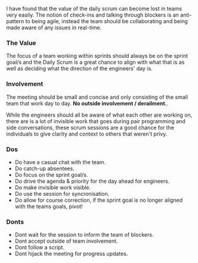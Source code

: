 I have found that the value of the daily scrum can become lost in teams very easily. The notion of check-ins and talking through blockers is an anti-pattern to being agile, instead the team should be collaborating and being made aware of any issues in real-time.


### The Value

The focus of a team working within sprints should always be on the sprint goal/s and the Daily Scrum is a great chance to align with what that is as well as deciding what the direction of the engineers' day is.

### Involvement

The meeting should be small and concise and only consisting of the small team that work day to day. **No outside involvement / derailment.**. 

While the engineers should all be aware of what each other are working on, there are is a lot of invisible work that goes during pair programming and side conversations, these scrum sessions are a good chance for the individuals to give clarity and context to others that weren't privy.

### Dos

- Do have a casual chat with the team.
- Do catch-up absentees.
- Do focus on the sprint goal/s.
- Do drive the agenda & priority for the day ahead for engineers.
- Do make invisible work visible.
- Do use the session for syncronisation.
- Do allow for course correction, if the sprint goal is no longer aligned with the teams goals, pivot!

### Donts

- Dont wait for the session to inform the team of blockers.
- Dont accept outside of team involvement.
- Dont follow a script.
- Dont hijack the meeting for progress updates.